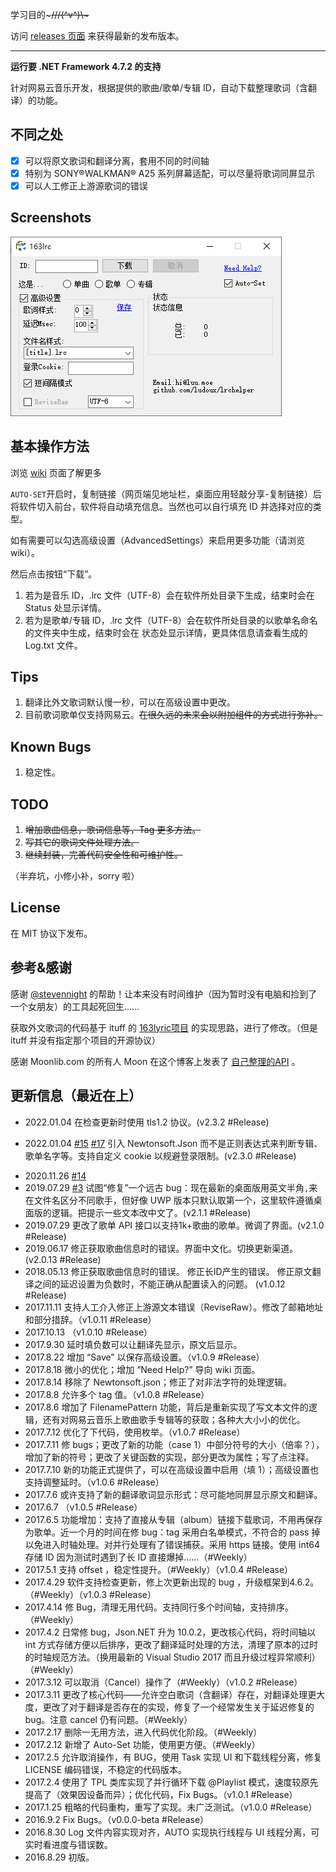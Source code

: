 学习目的~~~///(^v^)\\\~~~

访问 [releases 页面](https://github.com/ludoux/LrcHelper/releases/latest) 来获得最新的发布版本。

-----

**运行要 .NET Framework 4.7.2 的支持**

针对网易云音乐开发，根据提供的歌曲/歌单/专辑 ID，自动下载整理歌词（含翻译）的功能。

## 不同之处

- [x] 可以将原文歌词和翻译分离，套用不同的时间轴
- [x] 特别为 SONY®WALKMAN® A25 系列屏幕适配，可以尽量将歌词同屏显示
- [x] 可以人工修正上游源歌词的错误

## Screenshots

![LrcDownloader](https://raw.githubusercontent.com/Ludoux/LrcHelper/master/Pic/LrcDownloader.png)

## 基本操作方法

浏览 [wiki](https://github.com/Ludoux/LrcHelper/wiki) 页面了解更多

`AUTO-SET`开启时，复制链接（网页端见地址栏，桌面应用轻敲分享-复制链接）后将软件切入前台，软件将自动填充信息。当然也可以自行填充 ID 并选择对应的类型。

如有需要可以勾选高级设置（AdvancedSettings）来启用更多功能（请浏览 wiki）。

然后点击按钮“下载”。

1. 若为是音乐 ID，.lrc 文件（UTF-8）会在软件所处目录下生成，结束时会在 Status 处显示详情。
2. 若为是歌单/专辑 ID，.lrc 文件（UTF-8）会在软件所处目录的以歌单名命名的文件夹中生成，结束时会在 状态处显示详情，更具体信息请查看生成的 Log.txt 文件。

## Tips

1. 翻译比外文歌词默认慢一秒，可以在高级设置中更改。
2. 目前歌词歌单仅支持网易云。~~在很久远的未来会以附加组件的方式进行弥补。~~

## Known Bugs

1. 稳定性。

## TODO

1. ~~增加歌曲信息，歌词信息等，Tag 更多方法。~~
2. ~~写其它的歌词文件处理方法。~~
3. ~~继续封装，完善代码安全性和可维护性。~~

（半弃坑，小修小补，sorry 啦）

## License

在 MIT 协议下发布。

## 参考&感谢

感谢 [@stevennight](https://github.com/stevennight) 的帮助！让本来没有时间维护（因为暂时没有电脑和捡到了一个女朋友）的工具起死回生……

获取外文歌词的代码基于 ituff 的 [163lyric项目](https://github.com/ituff/163lyric) 的实现思路，进行了修改。（但是 ituff 并没有指定那个项目的开源协议）

感谢 Moonlib.com 的所有人 Moon 在这个博客上发表了 [自己整理的API](http://moonlib.com/606.html) 。

## 更新信息（最近在上）

- 2022.01.04 在检查更新时使用 tls1.2 协议。(v2.3.2 #Release)

- 2022.01.04 [#15](https://github.com/ludoux/LrcHelper/issues/15) [#17](https://github.com/ludoux/LrcHelper/issues/17) 引入 Newtonsoft.Json 而不是正则表达式来判断专辑、歌单名字等。支持自定义 cookie 以规避登录限制。(v2.3.0 #Release)
* 2020.11.26 [#14](https://github.com/ludoux/LrcHelper/issues/14)
* 2019.07.29 [#3](https://github.com/ludoux/LrcHelper/issues/3) 试图“修复”一个远古 bug：现在最新的桌面版用英文半角`,`来在文件名区分不同歌手，但好像 UWP 版本只默认取第一个，这里软件遵循桌面版的逻辑。把提示一些文本改中文了。(v2.1.1 #Release)
* 2019.07.29 更改了歌单 API 接口以支持1k+歌曲的歌单。微调了界面。(v2.1.0 #Release)
* 2019.06.17 修正获取歌曲信息时的错误。界面中文化。切换更新渠道。(v2.0.13 #Release)
* 2018.05.13 修正获取歌曲信息时的错误。 修正长ID产生的错误。 修正原文翻译之间的延迟设置为负数时，不能正确从配置读入的问题。 (v1.0.12 #Release)
* 2017.11.11 支持人工介入修正上游源文本错误（ReviseRaw）。修改了邮箱地址和部分措辞。（v1.0.11 #Release）
* 2017.10.13 （v1.0.10 #Release）
* 2017.9.30 延时填负数可以让翻译先显示，原文后显示。
* 2017.8.22 增加 “Save” 以保存高级设置。（v1.0.9 #Release）
* 2017.8.18 微小的优化；增加 “Need Help?” 导向 wiki 页面。
* 2017.8.14 移除了 Newtonsoft.json；修正了对非法字符的处理逻辑。
* 2017.8.8  允许多个 tag 值。（v1.0.8 #Release）
* 2017.8.6  增加了 FilenamePattern 功能，背后是重新实现了写文本文件的逻辑，还有对网易云音乐上歌曲歌手专辑等的获取；各种大大小小的优化。
* 2017.7.12 优化了下代码，使用枚举。（v1.0.7 #Release）
* 2017.7.11 修 bugs；更改了新的功能（case 1）中部分符号的大小（倍率？），增加了新的符号；更改了关键函数的实现，部分更改为属性；写了点注释。
* 2017.7.10 新的功能正式提供了，可以在高级设置中启用（填 1）；高级设置也支持调整延时。（v1.0.6 #Release）
* 2017.7.6  或许支持了新的翻译歌词显示形式：尽可能地同屏显示原文和翻译。
* 2017.6.7  （v1.0.5 #Release）
* 2017.6.5  功能增加：支持了直接从专辑（album）链接下载歌词，不用再保存为歌单。近一个月的时间在修 bug：tag 采用白名单模式，不符合的 pass 掉以免进入时轴处理。对并行处理有了错误捕获。采用 https 链接。使用 int64 存储 ID 因为测试时遇到了长 ID 直接爆掉……（#Weekly）
* 2017.5.1  支持 offset ，稳定性提升。（#Weekly）（v1.0.4 #Release）
* 2017.4.29 软件支持检查更新，修上次更新出现的 bug ，升级框架到4.6.2。（#Weekly）（v1.0.3 #Release）
* 2017.4.14 修 Bug，清理无用代码。支持同行多个时间轴，支持排序。（#Weekly）
* 2017.4.2  日常修 bug，Json.NET 升为 10.0.2，更改核心代码，将时间轴以 int 方式存储方便以后排序，更改了翻译延时处理的方法，清理了原本的过时的时轴规范方法。（换用最新的 Visual Studio 2017 而且升级过程异常顺利）（#Weekly）
* 2017.3.12 可以取消（Cancel）操作了（#Weekly）（v1.0.2 #Release）
* 2017.3.11 更改了核心代码——允许空白歌词（含翻译）存在，对翻译处理更大度，更改了对于翻译是否存在的实现，修复了一个经常发生关于延迟修复的bug。注意 cancel 仍有问题。（#Weekly）
* 2017.2.17 删除一无用方法，进入代码优化阶段。（#Weekly）
* 2017.2.12 新增了 Auto-Set 功能，使用更方便。（#Weekly）
* 2017.2.5  允许取消操作，有 BUG，使用 Task 实现 UI 和下载线程分离，修复 LICENSE 编码错误，不稳定的代码版本。
* 2017.2.4  使用了 TPL 类库实现了并行循环下载 @Playlist 模式，速度较原先提高了（效果因设备而异）；优化代码，Fix Bugs。（v1.0.1 #Release）
* 2017.1.25 粗略的代码重构，重写了实现。未广泛测试。（v1.0.0 #Release）
* 2016.9.2  Fix Bugs。（v0.0.0-beta #Release）
* 2016.8.30 Log 文件内容实现对齐，AUTO 实现执行线程与 UI 线程分离，可实时看进度与错误数。
* 2016.8.29 初版。
